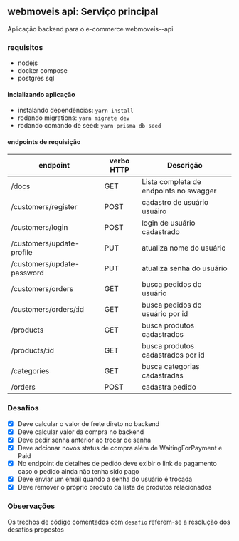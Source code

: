 ## webmoveis api: Serviço principal

Aplicação backend para o e-commerce webmoveis--api

### requisitos

- nodejs
- docker compose
- postgres sql

#### incializando aplicação

- instalando dependências: `yarn install`
- rodando migrations: `yarn migrate dev`
- rodando comando de seed: `yarn prisma db seed`

#### endpoints de requisição

| endpoint                   | verbo HTTP | Descrição                              |
| -------------------------- | ---------- | -------------------------------------- |
| /docs                      | GET        | Lista completa de endpoints no swagger |
| /customers/register        | POST       | cadastro de usuário usuáiro            |
| /customers/login           | POST       | login de usuário cadastrado            |
| /customers/update-profile  | PUT        | atualiza nome do usuário               |
| /customers/update-password | PUT        | atualiza senha do usuário              |
| /customers/orders          | GET        | busca pedidos do usuário               |
| /customers/orders/:id      | GET        | busca pedidos do usuário por id        |
| /products                  | GET        | busca produtos cadastrados             |
| /products/:id              | GET        | busca produtos cadastrados por id      |
| /categories                | GET        | busca categorias cadastradas           |
| /orders                    | POST       | cadastra pedido                        |

### Desafios

- [x] Deve calcular o valor de frete direto no backend
- [x] Deve calcular valor da compra no backend
- [X] Deve pedir senha anterior ao trocar de senha
- [x] Deve adcionar novos status de compra além de WaitingForPayment e Paid
- [x] No endpoint de detalhes de pedido deve exibir o link de pagamento caso o pedido ainda não tenha sido pago
- [x] Deve enviar um email quando a senha do usuário é trocada
- [x] Deve remover o próprio produto da lista de produtos relacionados

### Observações
Os trechos de código comentados com `desafio` referem-se a resolução dos desafios propostos
